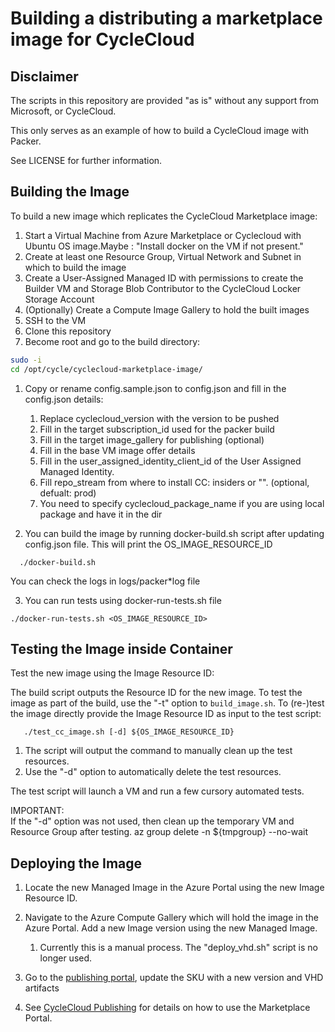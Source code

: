 # Building a distributing a marketplace image for CycleCloud

## Disclaimer

The scripts in this repository are provided "as is" without any support from Microsoft, or CycleCloud.

This only serves as an example of how to build a CycleCloud image with Packer.

See LICENSE for further information.

## Building the Image

To build a new image which replicates the CycleCloud Marketplace image:
1. Start a Virtual Machine from Azure Marketplace or Cyclecloud with Ubuntu OS image.Maybe : "Install docker on the VM if not present."
2. Create at least one Resource Group, Virtual Network and Subnet in which to build the image
3. Create a User-Assigned Managed ID with permissions to create the Builder VM and Storage Blob Contributor to the CycleCloud Locker Storage Account
4. (Optionally) Create a Compute Image Gallery to hold the built images
5. SSH to the VM
6. Clone this repository
7.  Become root and go to the build directory:
``` bash
sudo -i
cd /opt/cycle/cyclecloud-marketplace-image/
```
1. Copy or rename config.sample.json to config.json and fill in the config.json details:
   1. Replace cyclecloud_version with the version to be pushed
   2. Fill in the target subscription_id used for the packer build
   3. Fill in the target image_gallery for publishing (optional)
   4. Fill in the base VM image offer details
   5. Fill in the user_assigned_identity_client_id of the User Assigned Managed Identity.
   6. Fill repo_stream from where to install CC: insiders or "". (optional, defualt: prod)
   7. You need to specify  cyclecloud_package_name if you are using local package and have it in the dir

2. You can build the image by running docker-build.sh script after updating config.json file. This will print the OS_IMAGE_RESOURCE_ID
```
  ./docker-build.sh
```
You can check the logs in logs/packer*log file

3. You can run tests using docker-run-tests.sh file 
```
./docker-run-tests.sh <OS_IMAGE_RESOURCE_ID>
```
## Testing the Image inside Container

Test the new image using the Image Resource ID:

The build script outputs the Resource ID for the new image. 
To test the image as part of the build, use the "-t" option to `build_image.sh`.
To (re-)test the image directly provide the Image Resource ID as input to the test script:
 ``` 
    ./test_cc_image.sh [-d] ${OS_IMAGE_RESOURCE_ID}
 ```
 1. The script will output the command to manually clean up the test resources.
 2. Use the "-d" option to automatically delete the test resources.

The test script will launch a VM and run a few cursory automated tests.

IMPORTANT:  
If the "-d" option was not used, then clean up the temporary VM and Resource Group after testing.
az group delete -n ${tmpgroup} --no-wait

## Deploying the Image

1. Locate the new Managed Image in the Azure Portal using the new Image Resource ID.

2. Navigate to the Azure Compute Gallery which will hold the image in the Azure Portal.  Add a new Image version using the new Managed Image.
   1. Currently this is a manual process.   The "deploy_vhd.sh" script is no longer used.

3. Go to the [publishing portal](https://partner.microsoft.com/en-us/dashboard/commercial-marketplace/overview), update the SKU with a new version and VHD artifacts

4. See [CycleCloud Publishing](https://microsoft.sharepoint.com/:w:/t/CycleEngineeringTeam/EYORK6cI7ExGrFHGXIrOHrAB5WNvPRaOkq0VBiM0bD4-WA?e=pMBt6l) for
details on how to use the Marketplace Portal.
